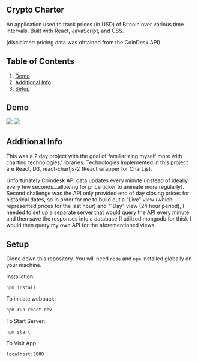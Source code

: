 ## Crypto Charter

An application used to track prices (in USD) of Bitcoin over various time intervals. Built with React, JavaScript, and CSS.


(disclaimer: pricing data was obtained from the CoinDesk API)

## Table of Contents

1. [Demo](#demo)
1. [Additional Info](#additional-info)
1. [Setup](#setup)

## Demo

<img src="https://media.giphy.com/media/dxh8r9WvGnGvniwtrW/giphy.gif">
<img src="https://media.giphy.com/media/f6n1YJWuTwuPT26zAi/giphy.gif">

## Additional Info

This was a 2 day project with the goal of familiarizing myself more with charting technologies/ libraries. Technologies implemented in this project are React, D3, react-chartjs-2 (React wrapper for Chart.js).

Unfortunately Coindesk API data updates every minute (instead of ideally every few seconds...allowing for price ticker to animate more regularly). Second challenge was the API only provided end of day closing prices for historical dates, so in order for me to build out a "Live" view (which represented prices for the last hour) and "1Day" view (24 hour period), I needed to set up a separate server that would query the API every minute and then save the responses into a database (I utilized mongodb for this). I would then query my own API for the aforementioned views.


## Setup

Clone down this repository. You will need `node` and `npm` installed globally on your machine.  

Installation:

`npm install`  

To initiate webpack:

`npm run react-dev`

To Start Server:

`npm start`  

To Visit App:

`localhost:3000`  
